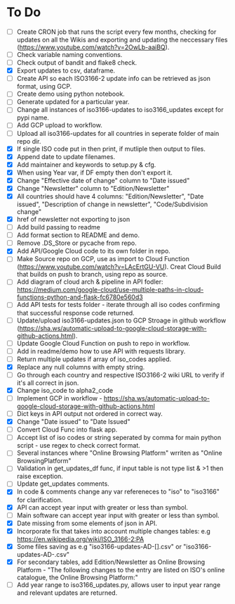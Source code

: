 # To Do 

- [ ] Create CRON job that runs the script every few months, checking for updates on all the Wikis and exporting and updating the neccessary files (https://www.youtube.com/watch?v=2OwLb-aaiBQ).
- [ ] Check variable naming conventions.
- [ ] Check output of bandit and flake8 check.
- [X] Export updates to csv, dataframe.
- [ ] Create API so each ISO3166-2 update info can be retrieved as json format, using GCP.
- [ ] Create demo using python notebook.
- [ ] Generate updated for a particular year. 
- [ ] Change all instances of iso3166-updates to iso3166_updates except for pypi name.
- [ ] Add GCP upload to workflow.
- [ ] Upload all iso3166-updates for all countries in seperate folder of main repo dir.
- [X] If single ISO code put in then print, if mutliple then output to files.
- [X] Append date to update filenames.
- [X] Add maintainer and keywords to setup.py & cfg.
- [X] When using Year var, if DF empty then don't export it.
- [X] Change "Effective date of change" column to "Date issued"
- [X] Change "Newsletter" column to "Edition/Newsletter"
- [X] All countries should have 4 columns: "Edition/Newsletter", "Date issued", "Description of change in newsletter", "Code/Subdivision change"
- [X] href of newsletter not exporting to json
- [ ] Add build passing to readme
- [ ] Add format section to README and demo.
- [ ] Remove .DS_Store or pycache from repo.
- [X] Add API/Google Cloud code to its own folder in repo.
- [ ] Make Source repo on GCP, use as import to Cloud Function (https://www.youtube.com/watch?v=LAcErtGU-VU). Creat Cloud Build that builds on push to branch, using repo as source.
- [ ] Add diagram of cloud arch & pipeline in API fodler: https://medium.com/google-cloud/use-multiple-paths-in-cloud-functions-python-and-flask-fc6780e560d3
- [ ] Add API tests for tests folder - iterate through all iso codes confirming that successful response code returned.
- [ ] Update/upload iso3166-updates.json to GCP Stroage in github workflow (https://sha.ws/automatic-upload-to-google-cloud-storage-with-github-actions.html).
- [ ] Update Google Cloud Function on push to repo in workflow.
- [ ] Add in readme/demo how to use API with requests library.
- [ ] Return multiple updates if array of iso_codes applied.
- [X] Replace any null columns with empty string.
- [ ] Go through each country and respective ISO3166-2 wiki URL to verify if it's all correct in json.
- [X] Change iso_code to alpha2_code
- [ ] Implement GCP in workflow - https://sha.ws/automatic-upload-to-google-cloud-storage-with-github-actions.html
- [ ] Dict keys in API output not ordered in correct way.
- [X] Change "Date issued" to "Date Issued"
- [ ] Convert Cloud Func into flask app.
- [ ] Accept list of iso codes or string seperated by comma for main python script - use regex to check correct format.
- [ ] Several instances where "Online Browsing Platform" wrriten as "Online BrowsingPlatform"
- [ ] Validation in get_updates_df func, if input table is not type list & >1 then raise exception.
- [ ] Update get_updates comments.
- [X] In code & comments change any var refereneces to "iso" to "iso3166" for clarification.
- [X] API can accept year input with greater or less than symbol.
- [ ] Main software can accept year input with greater or less than symbol.
- [X] Date missing from some elements of json in API.
- [X] Incorporate fix that takes into account multiple changes tables: e.g https://en.wikipedia.org/wiki/ISO_3166-2:PA
- [X] Some files saving as e.g "iso3166-updates-AD-[].csv" or "iso3166-updates-AD-.csv"
- [X] For secondary tables, add Edition/Newsletter as Online Browsing Platform - "The following changes to the entry are listed on ISO's online catalogue, the Online Browsing Platform:"
- [ ] Add year range to iso3166_updates.py, allows user to input year range and relevant updates are returned.
